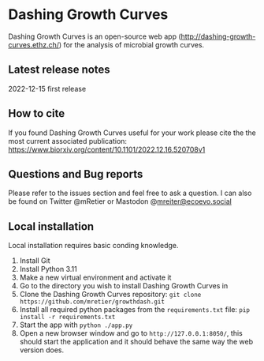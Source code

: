 # Dashing Growth Curves
Dashing Growth Curves is an open-source web app (http://dashing-growth-curves.ethz.ch/) for the analysis of microbial growth curves.
## Latest release notes
2022-12-15 first release
## How to cite
If you found Dashing Growth Curves useful for your work please cite the the most current associated publication: https://www.biorxiv.org/content/10.1101/2022.12.16.520708v1
## Questions and Bug reports
Please refer to the issues section and feel free to ask a question.
I can also be found on Twitter @mRetier or Mastodon @mreiter@ecoevo.social
## Local installation
Local installation requires basic conding knowledge.
1. Install Git
2. Install Python 3.11
3. Make a new virtual environment and activate it
4. Go to the directory you wish to install Dashing Growth Curves in
5. Clone the Dashing Growth Curves repository: `git clone https://github.com/mretier/growthdash.git`
6. Install all required python packages from the `requirements.txt` file: `pip install -r requirements.txt`
6. Start the app with `python ./app.py`
7. Open a new browser window and go to `http://127.0.0.1:8050/`, this should start the application and it should behave the same way the web version does.